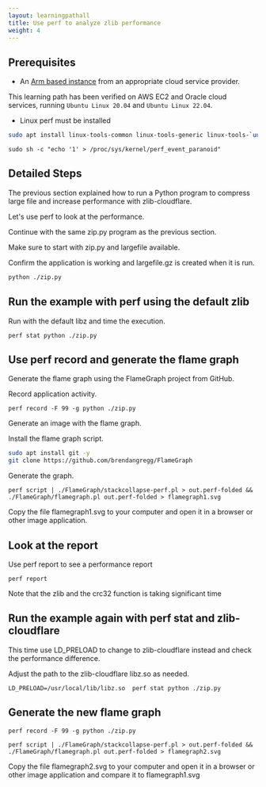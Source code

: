 ```yaml
---
layout: learningpathall
title: Use perf to analyze zlib performance
weight: 4
---
```


## Prerequisites

* An [Arm based instance](/learning-paths/server-and-cloud/csp/) from an appropriate cloud service provider.

This learning path has been verified on AWS EC2 and Oracle cloud services, running `Ubuntu Linux 20.04` and `Ubuntu Linux 22.04`.

* Linux perf must be installed

```bash
sudo apt install linux-tools-common linux-tools-generic linux-tools-`uname -r` -y
```

```console
sudo sh -c "echo '1' > /proc/sys/kernel/perf_event_paranoid"
```

## Detailed Steps

The previous section explained how to run a Python program to compress large file and increase performance with zlib-cloudflare. 

Let's use perf to look at the performance.

Continue with the same zip.py program as the previous section.

Make sure to start with zip.py and largefile available. 

Confirm the application is working and largefile.gz is created when it is run.

```bash
python ./zip.py
```

## Run the example with perf using the default zlib

Run with the default libz and time the execution.

```console
perf stat python ./zip.py
```

## Use perf record and generate the flame graph

Generate the flame graph using the FlameGraph project from GitHub. 

Record application activity.

```console
perf record -F 99 -g python ./zip.py
```

Generate an image with the flame graph. 

Install the flame graph script. 

```bash
sudo apt install git -y
git clone https://github.com/brendangregg/FlameGraph
```

Generate the graph.

```console
perf script | ./FlameGraph/stackcollapse-perf.pl > out.perf-folded && ./FlameGraph/flamegraph.pl out.perf-folded > flamegraph1.svg
```

Copy the file flamegraph1.svg to your computer and open it in a browser or other image application.

## Look at the report

Use perf report to see a performance report

```console
perf report
```

Note that the zlib and the crc32 function is taking significant time

## Run the example again with perf stat and zlib-cloudflare

This time use LD_PRELOAD to change to zlib-cloudflare instead and check the performance difference. 

Adjust the path to the zlib-cloudflare libz.so as needed. 

```console
LD_PRELOAD=/usr/local/lib/libz.so  perf stat python ./zip.py
```

## Generate the new flame graph

```console
perf record -F 99 -g python ./zip.py
```

```console
perf script | ./FlameGraph/stackcollapse-perf.pl > out.perf-folded && ./FlameGraph/flamegraph.pl out.perf-folded > flamegraph2.svg
```

Copy the file flamegraph2.svg to your computer and open it in a browser or other image application and compare it to flamegraph1.svg